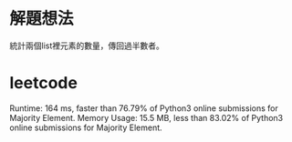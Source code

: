 # 解題想法
統計兩個list裡元素的數量，傳回過半數者。

# leetcode
Runtime: 164 ms, faster than 76.79% of Python3 online submissions for Majority Element.
Memory Usage: 15.5 MB, less than 83.02% of Python3 online submissions for Majority Element.
